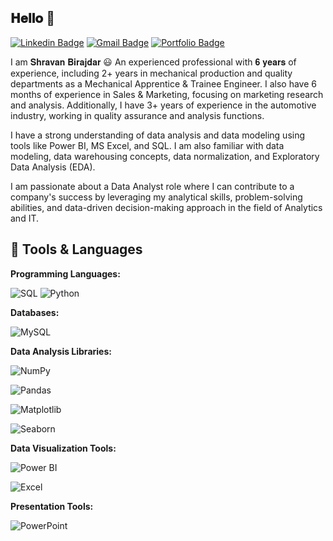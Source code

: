 <h2> 𝐇𝐞𝐥𝐥𝐨 👋 </h2>


[![Linkedin Badge](https://img.shields.io/badge/-Shravan%20Birajdar-blue?style=flat-square&logo=Linkedin&logoColor=white&link=https://www.linkedin.com/in/shravan-birajdar)](https://www.linkedin.com/in/shravan-birajdar)
[![Gmail Badge](https://img.shields.io/badge/-shravanbirajdar125@gmail.com-c14438?style=flat-square&logo=Gmail&logoColor=white&link=mailto:shravanbirajdar125@gmail.com)](mailto:shravanbirajdar125@gmail.com)
[![Portfolio Badge](https://img.shields.io/badge/-Shravan's%20Portfolio-blue?style=flat-square&logo=github&logoColor=white&link=https://github.com/Shravan-art)](https://github.com/Shravan-art)



<p> I am 𝐒𝐡𝐫𝐚𝐯𝐚𝐧 𝐁𝐢𝐫𝐚𝐣𝐝𝐚𝐫 😃
An experienced professional with 𝟔 𝐲𝐞𝐚𝐫𝐬 of experience, including 2+ years in mechanical production and quality departments as a Mechanical Apprentice & Trainee Engineer. I also have 6 months of experience in Sales & Marketing, focusing on marketing research and analysis. Additionally, I have 3+ years of experience in the automotive industry, working in quality assurance and analysis functions.</p>
<p>I have a strong understanding of data analysis and data modeling using tools like Power BI, MS Excel, and SQL. I am also familiar with data modeling, data warehousing concepts, data normalization, and Exploratory Data Analysis (EDA).</p>
<p>I am passionate about a Data Analyst role where I can contribute to a company's success by leveraging my analytical skills, problem-solving abilities, and data-driven decision-making approach in the field of Analytics and IT.</p>




## 🤖 Tools & Languages


**Programming Languages:**

![SQL](https://img.shields.io/badge/-SQL-000?&logo=MySQL)
![Python](https://img.shields.io/badge/-Python-000?&logo=Python)

**Databases:**

![MySQL](https://img.shields.io/badge/-MySQL-000?&logo=MySQL)

**Data Analysis Libraries:**

![NumPy](https://img.shields.io/badge/-NumPy-000?&logo=numpy)

![Pandas](https://img.shields.io/badge/-Pandas-000?&logo=Pandas)

![Matplotlib](https://img.shields.io/badge/-Matplotlib-000?&logo=Matplotlib)

![Seaborn](https://img.shields.io/badge/-Seaborn-000?&logo=seaborn)


**Data Visualization Tools:**

![Power BI](https://img.shields.io/badge/-Power%20BI-000?&logo=powerbi)

![Excel](https://img.shields.io/badge/-Excel-000?&logo=microsoft-excel)

**Presentation Tools:**

![PowerPoint](https://img.shields.io/badge/-PowerPoint-000?&logo=microsoft-powerpoint)










